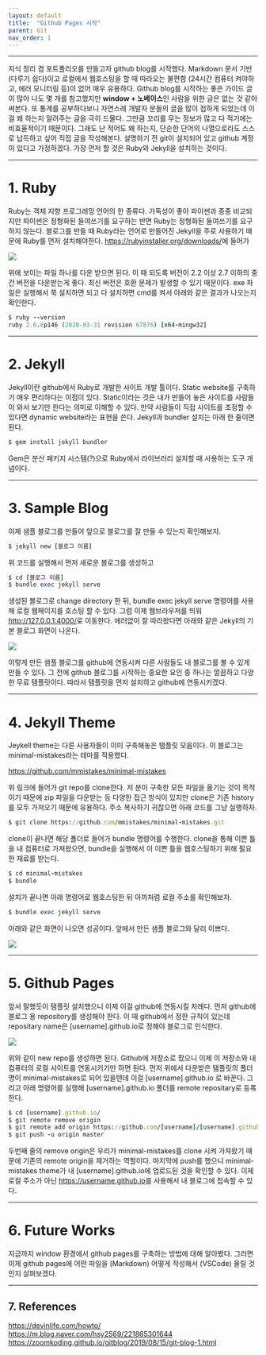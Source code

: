 ```yaml
---
layout: default
title:  "Github Pages 시작"
parent: Git
nav_order: 1
---
```


***

지식 정리 겸 포트폴리오를 만들고자 github blog를 시작했다. Markdown 문서 기반(다루기 쉽다)이고 로컬에서 웹호스팅을 할 때 따라오는 불편함 (24시간 컴퓨터 켜야하고, 에러 모니터링 등)이 없어 매우 유용하다. Github blog를 시작하는 좋은 가이드 글이 많아 나도 몇 개를 참고했지만 **window + 노베이스**인 사람을 위한 글은 없는 것 같아 써본다. 또 통계를 공부하다보니 자연스레 개발자 분들의 글을 많이 접하게 되었는데 이걸 왜 하는지 알려주는 글을 극히 드물다. 그만큼 꼬리를 무는 정보가 많고 다 적기에는 비효율적이기 때문이다. 그래도 난 적어도 왜 하는지, 단순한 단어의 나열으로라도 스스로 납득하고 싶어 직접 글을 작성해본다. 설명하기 전 git이 설치되어 있고 github 계정이 있다고 가정하겠다. 가장 먼저 할 것은 Ruby와 Jekyll을 설치하는 것이다.

***

# 1. Ruby

Ruby는 객체 지향 프로그래밍 언어의 한 종류다. 가독성이 좋아 파이썬과 종종 비교되지만 파이썬은 정형화된 들여쓰기를 요구하는 반면 Ruby는 정형화된 들여쓰기를 요구하지 않는다. 블로그를 만들 때 Ruby라는 언어로 만들어진 Jekyll을 주로 사용하기 때문에 Ruby를 먼저 설치해야한다. <https://rubyinstaller.org/downloads/>에 들어가 

![](https://s-seo.github.io/assets/images/post1_1.PNG) 

위에 보이는 파일 하나를 다운 받으면 된다. 이 때 되도록 버전이 2.2 이상 2.7 이하의 중간 버전을 다운받는게 좋다. 최신 버전은 호환 문제가 발생할 수 있기 때문이다. 
exe 파일은 실행해서 쭉 설치하면 되고 다 설치하면 cmd를 켜서 아래와 같은 결과가 나오는지 확인한다.

```ruby
$ ruby --version
ruby 2.6.6p146 (2020-03-31 revision 67876) [x64-mingw32]
```

***

# 2. Jekyll

Jekyll이란 github에서 Ruby로 개발한 사이트 개발 툴이다. Static website를 구축하기 매우 편리하다는 이점이 있다. Static이라는 것은 내가 만들어 놓은 사이트를 사람들이 와서 보기만 한다는 의미로 이해할 수 있다. 만약 사람들이 직접 사이트를 조정할 수 있다면 dynamic website라는 표현을 쓴다. Jekyll과 bundler 설치는 아래 한 줄이면 된다.

```ruby
$ gem install jekyll bundler
```

Gem은 분산 패키지 시스템(?)으로 Ruby에서 라이브러리 설치할 때 사용하는 도구 개념이다. 


***

# 3. Sample Blog

이제 샘플 블로그를 만들어 앞으로 블로그를 잘 만들 수 있는지 확인해보자. 

```ruby
$ jekyll new [블로그 이름]
```

위 코드를 실행해서 먼저 새로운 블로그를 생성하고

```ruby
$ cd [블로그 이름]
$ bundle exec jekyll serve
```

생성된 블로그로 change directory 한 뒤, bundle exec jekyll serve 명령어를 사용해 로컬 웹페이지를 호스팅 할 수 있다. 그럼 이제 웹브라우저를 띄워 <http://127.0.0.1:4000/>로 이동한다. 에러없이 잘 따라왔다면 아래와 같은 Jekyll의 기본 블로그 화면이 나온다.

![](https://s-seo.github.io/assets/images/post1_2.PNG) 

이렇게 만든 샘플 블로그를 github에 연동시켜 다른 사람들도 내 블로그를 볼 수 있게 만들 수 있다. 그 전에 github 블로그를 시작하는 중요한 요인 중 하나는 깔끔하고 다양한 무료 탬플릿이다. 따라서 탬플릿을 먼저 설치하고 github에 연동시키겠다. 


***

# 4. Jekyll Theme

Jeykell theme는 다른 사용자들이 이미 구축해놓은 탬플릿 모음이다. 이 블로그는 minimal-mistakes라는 테마를 적용했다.

<https://github.com/mmistakes/minimal-mistakes>

위 링크에 들어가 git repo를 clone한다. 저 분이 구축한 모든 파일을 옮기는 것이 목적이기 때문에 zip 파일을 다운받는 등 다양한 접근 방식이 있지만 clone은 기존 history를 모두 가져오기 때문에 유용하다. 주소 복사하기 귀찮으면 아래 코드를 그냥 실행하자. 

```ruby
$ git clone https://github.com/mmistakes/minimal-mistakes.git
```

clone이 끝나면 해당 폴더로 들어가 bundle 명령어를 수행한다. clone을 통해 이쁜 틀을 내 컴퓨터로 가져왔으면, bundle을 실행해서 이 이쁜 틀을 웹호스팅하기 위해 필요한 재료를 받는다. 

```ruby
$ cd minimal-mistakes
$ bundle
```

설치가 끝나면 아래 명령어로 웹호스팅한 뒤 아까처럼 로컬 주소를 확인해보자.

```ruby
$ bundle exec jekyll serve
```

아래와 같은 화면이 나오면 성공이다. 앞에서 만든 샘플 블로그와 달리 이쁘다.

![](https://s-seo.github.io/assets/images/post1_3.PNG) 


***

# 5. Github Pages

앞서 말했듯이 탬플릿 설치했으니 이제 이걸 github에 연동시킬 차례다. 먼저 github에 블로그 용 repository를 생성해야 한다. 이 때 github에서 정한 규칙이 있는데 repositary name은 [username].github.io로 정해야 블로그로 인식한다. 

![](https://s-seo.github.io/assets/images/post1_4.PNG) 

위와 같이 new repo를 생성하면 된다. Github에 저장소로 팠으니 이제 이 저장소와 내 컴퓨터의 로컬 사이트를 연동시키기만 하면 된다. 먼저 위에서 다운받은 탬플릿의 폴더명이 minimal-mistakes로 되어 있을텐데 이걸 [username].github.io 로 바꾼다. 그리고 아래 명령어를 실행해 [username].github.io 폴더를 remote repositary로 등록한다.

```ruby
$ cd [username].github.io/
$ git remote remove origin
$ git remote add origin https://github.com/[username]/[username].github.io.git
$ git push -u origin master
```

두번째 줄의 remove origin은 우리가 minimal-mistakes를 clone 시켜 가져왔기 때문에 기존의 remote origin을 제거하는 역할이다. 마지막에 push를 했으니 minimal-mistakes theme가 내 [username].github.io에 업로드된 것을 확인할 수 있다. 이제 로컬 주소가 아닌 <https://username.github.io>를 사용해서 내 블로그에 접속할 수 있다. 


***

# 6. Future Works

지금까지 window 환경에서 github pages를 구축하는 방법에 대해 알아봤다. 그러면 이제 github pages에 어떤 파일을 (Markdown) 어떻게 작성해서 (VSCode) 올릴 것인지 살펴보겠다.

***

## 7. References

<https://devinlife.com/howto/>
<https://m.blog.naver.com/hsy2569/221865301644>
<https://zoomkoding.github.io/gitblog/2019/08/15/git-blog-1.html>



